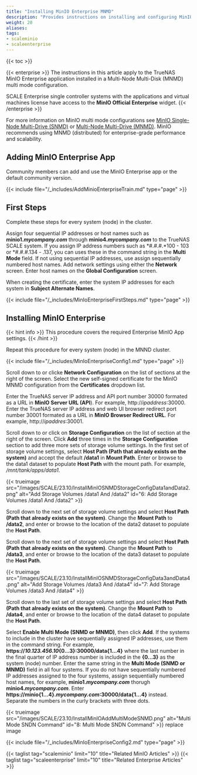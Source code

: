 ```yaml
---
title: "Installing MinIO Enterprise MNMD"
description: "Provides instructions on installing and configuring MinIO Enterprise in a Multi-Node Multi-Disk (MNMD) configuration."
weight: 20 
aliases: 
tags:
- scaleminio
- scaleenterprise
---
```



{{< toc >}}

{{< enterprise >}}
The instructions in this article apply to the TrueNAS MinIO Enterprise application installed in a Multi-Node Multi-Disk (MNMD) multi mode configuration. 

SCALE Enterprise single controller systems with the applications and virtual machines license have access to the **MinIO Official Enterprise** widget. 
{{< /enterprise >}}

For more information on MinIO multi mode configurations see [MinIO Single-Node Multi-Drive (SNMD)](https://min.io/docs/minio/linux/operations/install-deploy-manage/deploy-minio-single-node-multi-drive.html) or [Multi-Node Multi-Drive (MNMD)](https://min.io/docs/minio/linux/operations/install-deploy-manage/deploy-minio-multi-node-multi-drive.html#minio-mnmd). MinIO recommends using MNMD (distributed) for enterprise-grade performance and scalability.

## Adding MinIO Enterprise App
Community members can add and use the MinIO Enterprise app or the default community version.

{{< include file="/_includes/AddMinioEnterpriseTrain.md" type="page" >}}

## First Steps
Complete these steps for every system (node) in the cluster. 

Assign four sequential IP addresses or host names such as **minio1.*mycompany.com*** through **minio4.*mycompany.com*** to the TrueNAS SCALE system. 
If you assign IP address numbers such as *#.#.#.*100 - 103 or *#.#.#.134 - .137, you can uses these in the command string in the **Multi Mode** field. 
If not using sequential IP addresses, use assign sequentially numbered host names. 
Add network settings using either the **Network** screen. Enter host names on the **Global Configuration** screen. 

When creating the certificate, enter the system IP addresses for each system in **Subject Alternate Names**.

{{< include file="/_includes/MinIoEnterpriseFirstSteps.md" type="page" >}}

## Installing MinIO Enterprise
{{< hint info >}}
This procedure covers the required Enterprise MinIO App settings.
{{< /hint >}}

Repeat this procedure for every system (node) in the MNND cluster. 

{{< include file="/_includes/MinIoEnterpriseConfig1.md" type="page" >}}

Scroll down to or clicke **Network Configuration** on the list of sections at the right of the screen. 
Select the new self-signed certificate for the MinIO MNMD configuration from the **Certificates** dropdown list.

Enter the TrueNAS server IP address and API port number 30000 formated as a URL in **MinIO Server URL (API**). For example, http://*ipaddress*:30000.
Enter the TrueNAS server IP address and web UI browser redirect port number 30001 formated as a URL in **MinIO Browser Redirect URL**. For example, http://*ipaddres*:30001.

Scroll down to or click on **Storage Configuration** on the list of section at the right of the screen. 
Click **Add** three times in the **Storage Configuration** section to add three more sets of storage volume settings. 
In the first set of storage volume settings, select **Host Path (Path that already exists on the system)** and accept the default **/data1** in **Mount Path**. 
Enter or browse to the data1 dataset to populate **Host Path** with the mount path. For example, */mnt/tank/apps/data1*.

{{< trueimage src="/images/SCALE/23.10/InstallMinIOSNMDStorageConfigData1andData2.png" alt="Add Storage Volumes /data1 And /data2" id="6: Add Storage Volumes /data1 And /data2" >}}

Scroll down to the next set of storage volume settings and select **Host Path (Path that already exists on the system)**. 
Change the **Mount Path** to **/data2**, and enter or browse to the location of the data2 dataset to populate the **Host Path**.

Scroll down to the next set of storage volume settings and select **Host Path (Path that already exists on the system)**. 
Change the **Mount Path** to **/data3**, and enter or browse to the location of the data3 dataset to populate the **Host Path**.

{{< trueimage src="/images/SCALE/23.10/InstallMinIOSNMDStorageConfigData3andData4.png" alt="Add Storage Volumes /data3 And /data4" id="7: Add Storage Volumes /data3 And /data4" >}}

Scroll down to the last set of storage volume settings and select **Host Path (Path that already exists on the system)**. 
Change the **Mount Path** to **/data4**, and enter or browse to the location of the data4 dataset to populate the **Host Path**.

Select **Enable Multi Mode (SNMD or MNMD)**, then click **Add**. 
If the systems to include in the cluster have sequentially assigned IP addresses, use them in the command string. For example, **https://*10.123.456.10*{0...3}:30000/data{1...4}** where the last number in the final quarter of IP address number is included in the **{0...3}** as the system (node) number. 
Enter the same string in the **Multi Mode (SNMD or MNMD)** field in all four systems. 
If you do not have sequentially numbered IP addresses assigned to the four systems, assign sequentially numbered host names, for example, **minio1.*mycompany.com*** thorugh **minio4.*mycompany.com***. Enter **https://minio{1...4}.*mycompany.com*:30000/data{1...4}** instead.
Separate the numbers in the curly brackets with three dots. 

{{< trueimage src="/images/SCALE/23.10/InstallMinIOAddMultiModeSNMD.png" alt="Multi Mode SNDN Command" id="8: Multi Mode SNDN Command" >}} replace image

{{< include file="/_includes/MinIoEnterpriseConfig2.md" type="page" >}}

{{< taglist tag="scaleminio" limit="10" title="Related MinIO Articles" >}}
{{< taglist tag="scaleenterprise" limit="10" title="Related Enterprise Articles" >}}
